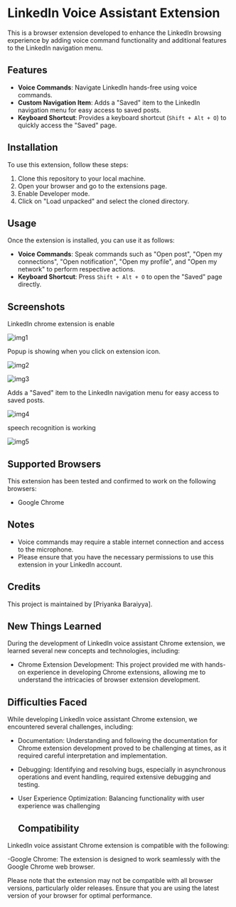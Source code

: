 # LinkedIn Voice Assistant Extension

This is a browser extension developed to enhance the LinkedIn browsing experience by adding voice command functionality and additional features to the LinkedIn navigation menu.

## Features

- **Voice Commands**: Navigate LinkedIn hands-free using voice commands.
- **Custom Navigation Item**: Adds a "Saved" item to the LinkedIn navigation menu for easy access to saved posts.
- **Keyboard Shortcut**: Provides a keyboard shortcut (`Shift + Alt + O`) to quickly access the "Saved" page.

## Installation

To use this extension, follow these steps:

1. Clone this repository to your local machine.
2. Open your browser and go to the extensions page.
3. Enable Developer mode.
4. Click on "Load unpacked" and select the cloned directory.

## Usage

Once the extension is installed, you can use it as follows:

- **Voice Commands**: Speak commands such as "Open post", "Open my connections", "Open notification", "Open my profile", and "Open my network" to perform respective actions.
- **Keyboard Shortcut**: Press `Shift + Alt + O` to open the "Saved" page directly.

## Screenshots
LinkedIn chrome extension is enable

![img1](https://github.com/BARAIYYAPRIYANKA/Chrome_Extensions/assets/140792451/d54fd22c-55cc-468d-b4c0-1dacf08e5230)

Popup is showing when you click on extension icon.

![img2](https://github.com/BARAIYYAPRIYANKA/Chrome_Extensions/assets/140792451/1e7e5d03-ec47-4921-9c9b-0c0dda021e62)


![img3](https://github.com/BARAIYYAPRIYANKA/Chrome_Extensions/assets/140792451/a05c5577-118e-453f-8867-a987244f03c1)

 Adds a "Saved" item to the LinkedIn navigation menu for easy access to saved posts.
 
![img4](https://github.com/BARAIYYAPRIYANKA/Chrome_Extensions/assets/140792451/8307df73-9fab-4ae8-bed3-4367639b8443)

 speech recognition is working 
 
![img5](https://github.com/BARAIYYAPRIYANKA/Chrome_Extensions/assets/140792451/70898175-5451-4b56-90c5-ac7c037d242c)



## Supported Browsers

This extension has been tested and confirmed to work on the following browsers:

- Google Chrome

## Notes

- Voice commands may require a stable internet connection and access to the microphone.
- Please ensure that you have the necessary permissions to use this extension in your LinkedIn account.

## Credits

This project is maintained by [Priyanka Baraiyya].

## New Things Learned

During the development of LinkedIn voice assistant Chrome extension, we learned several new concepts and technologies, including:

- Chrome Extension Development: This project provided me with hands-on experience in developing Chrome extensions, allowing me to understand the intricacies of browser extension development.

## Difficulties Faced

While developing LinkedIn voice assistant Chrome extension, we encountered several challenges, including:

- Documentation: Understanding and following the documentation for Chrome extension development proved to be challenging at times, as it required careful interpretation and implementation.
- Debugging: Identifying and resolving bugs, especially in asynchronous operations and event handling, required extensive debugging and testing.
- User Experience Optimization: Balancing functionality with user experience was challenging

  ## Compatibility

LinkedIn voice assistant Chrome extension is compatible with the following:

-Google Chrome: The extension is designed to work seamlessly with the Google Chrome web browser.

Please note that the extension may not be compatible with all browser versions, particularly older releases. Ensure that you are using the latest version of your browser for optimal performance.
